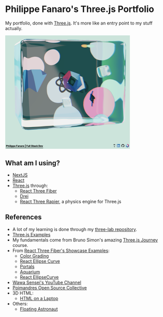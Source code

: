 # Philippe Fanaro's Three.js Portfolio

My portfolio, done with [Three.js](https://threejs.org/). It's more like an entry point to my stuff actually.

<img alt="three.js portfolio screenshot" width="400px" src="Portfolio_Screenshot.png"/>

## What am I using?

- [NextJS](https://nextjs.org/)
- [React](https://react.dev/)
- [Three.js](https://threejs.org/) through:
  - [React Three Fiber](https://docs.pmnd.rs/react-three-fiber/getting-started/introduction)
  - [Drei](https://github.com/pmndrs/drei)
  - [React Three Rapier](https://github.com/pmndrs/react-three-rapier), a physics engine for Three.js

## References

- A lot of my learning is done through my [three-lab repository](https://github.com/psygo/three-lab).
- [Three.js Examples](https://threejs.org/examples/#webgl_animation_keyframes)
- My fundamentals come from Bruno Simon's amazing [Three.js Journey](https://threejs-journey.com/) course.
- From [React Three Fiber's Showcase Examples](https://docs.pmnd.rs/react-three-fiber/getting-started/examples):
  - [Color Grading](https://codesandbox.io/p/sandbox/color-grading-wvgxp?file=%2Fsrc%2FApp.js)
  - [React Ellipse Curve](https://codesandbox.io/p/sandbox/react-ellipsecurve-xzi6ps?file=%2Fsrc%2FApp.js)
  - [Portals](https://codesandbox.io/p/sandbox/portals-ik11ln?file=%2Fsrc%2FApp.js)
  - [Aquarium](https://codesandbox.io/p/sandbox/aquarium-n7jf0f?file=%2Fsrc%2Findex.js%3A33%2C31)
  - [React EllipseCurve](https://codesandbox.io/p/sandbox/react-ellipsecurve-forked-vwdmx8?file=%2Fsrc%2FApp.js%3A39%2C20)
- [Wawa Sensei's YouTube Channel](https://www.youtube.com/@WawaSensei)
- [Poimandres Open Source Collective](https://github.com/pmndrs)
- 3D HTML:
  - [HTML on a Laptop](https://codesandbox.io/p/sandbox/mixing-html-and-webgl-w-occlusion-9keg6?file=%2Fsrc%2FApp.js%3A32%2C20)
- Others:
  - [Floating Astronaut](https://codesandbox.io/p/sandbox/backdrop-and-cables-2ij9u?file=%2Fsrc%2FApp.js)
